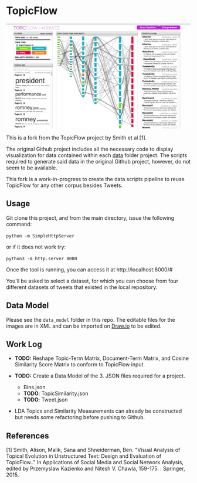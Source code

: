 # TopicFlow

![topicflow_interface_not_loaded](doc/topicflow_interface.png)

This is a fork from the TopicFlow project by Smith et al [1].

The original Github project includes all the necessary code to display visualization for data contained within each [data](https://github.com/sailuh/topicflow/tree/master/data) folder project. The scripts required to generate said data in the original Github project, however, do not seem to be available.

This fork is a work-in-progress to create the data scripts pipeline to reuse TopicFlow for any other corpus besides Tweets.

## Usage

Git clone this project, and from the main directory, issue the following command:

`python -m SimpleHttpServer`

or if it does not work try:

`python3 -m http.server 8000`

Once the tool is running, you can access it at http://localhost:8000/#

You'll be asked to select a dataset, for which you can choose from four different datasets of tweets that existed in the local repository.

## Data Model

Please see the `data_model` folder in this repo. The editable files for the images are in XML and can be imported on [Draw.io](http://draw.io) to be edited.


## Work Log

 * **TODO:** Reshape Topic-Term Matrix, Document-Term Matrix, and Cosine Similarity Score Matrix to conform to TopicFlow input.

 * **TODO:** Create a Data Model of the 3. JSON files required for a project.
   * Bins.json
   * **TODO**: TopicSimilarity.json
   * **TODO**: Tweet.json

 * LDA Topics and Similarity Measurements can already be constructed but needs some refactoring before pushing to Github.



## References

[1] Smith, Alison, Malik, Sana and Shneiderman, Ben. "Visual Analysis of Topical Evolution in Unstructured Text: Design and Evaluation of TopicFlow.." In Applications of Social Media and Social Network Analysis, edited by Przemyslaw Kazienko and Nitesh V. Chawla, 159-175. : Springer, 2015.
